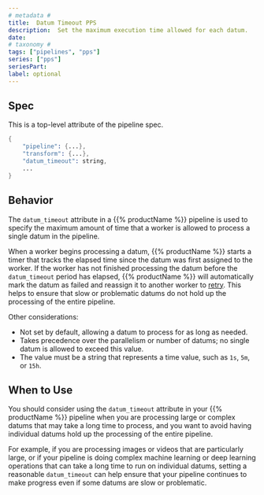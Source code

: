 ```yaml
---
# metadata # 
title:  Datum Timeout PPS
description:  Set the maximum execution time allowed for each datum.
date: 
# taxonomy #
tags: ["pipelines", "pps"]
series: ["pps"]
seriesPart:
label: optional
---
```

## Spec 
This is a top-level attribute of the pipeline spec. 

```s
{
    "pipeline": {...},
    "transform": {...},
    "datum_timeout": string,
    ...
}

```

## Behavior 

The `datum_timeout` attribute in a {{% productName %}} pipeline is used to specify the maximum amount of time that a worker is allowed to process a single datum in the pipeline.

When a worker begins processing a datum, {{% productName %}} starts a timer that tracks the elapsed time since the datum was first assigned to the worker. If the worker has not finished processing the datum before the `datum_timeout` period has elapsed, {{% productName %}} will automatically mark the datum as failed and reassign it to another worker to [retry](/{{%release%}}/build-dags/pipeline-spec/datum-tries). This helps to ensure that slow or problematic datums do not hold up the processing of the entire pipeline.

Other considerations:

- Not set by default, allowing a datum to process for as long as needed.
- Takes precedence over the parallelism or number of datums; no single datum is allowed to exceed this value.
- The value must be a string that represents a time value, such as `1s`, `5m`, or `15h`. 

## When to Use 

You should consider using the `datum_timeout` attribute in your {{% productName %}} pipeline when you are processing large or complex datums that may take a long time to process, and you want to avoid having individual datums hold up the processing of the entire pipeline.

For example, if you are processing images or videos that are particularly large, or if your pipeline is doing complex machine learning or deep learning operations that can take a long time to run on individual datums, setting a reasonable `datum_timeout` can help ensure that your pipeline continues to make progress even if some datums are slow or problematic.

